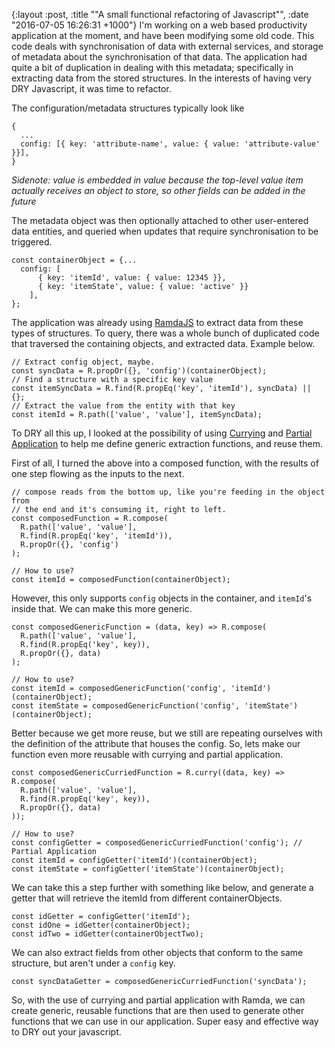 {:layout :post, :title "\"A small functional refactoring of Javascript\"", :date "2016-07-05 16:26:31 +1000"}
I'm working on a web based productivity application at the moment, and have been modifying some old code. This code deals with synchronisation of data with external services, and storage of metadata about the synchronisation of that data. The application had quite a bit of duplication in dealing with this metadata; specifically in extracting data from the stored structures. In the interests of having very DRY Javascript, it was time to refactor.

The configuration/metadata structures typically look like

```
{
  ...
  config: [{ key: 'attribute-name', value: { value: 'attribute-value' }}],
}
```

_Sidenote: value is embedded in value because the top-level value item actually receives an object to store, so other fields can be added in the future_

The metadata object was then optionally attached to other user-entered data entities, and queried when updates that require synchronisation to be triggered.

```
const containerObject = {...
  config: [
      { key: 'itemId', value: { value: 12345 }}, 
      { key: 'itemState', value: { value: 'active' }}
    ],
};
```

The application was already using [RamdaJS](http://ramdajs.com/) to extract data from these types of structures.  To query, there was a whole bunch of duplicated code that traversed the containing objects, and extracted data. Example below.

```
// Extract config object, maybe.
const syncData = R.propOr({}, 'config')(containerObject);
// Find a structure with a specific key value
const itemSyncData = R.find(R.propEq('key', 'itemId'), syncData) || {};
// Extract the value from the entity with that key
const itemId = R.path(['value', 'value'], itemSyncData);
```

To DRY all this up, I looked at the possibility of using [Currying](https://en.wikipedia.org/wiki/Currying) and [Partial Application](https://en.wikipedia.org/wiki/Partial_application) to help me define generic extraction functions, and reuse them.

First of all, I turned the above into a composed function, with the results of one step flowing as the inputs to the next.

```
// compose reads from the bottom up, like you're feeding in the object from
// the end and it's consuming it, right to left.
const composedFunction = R.compose(
  R.path(['value', 'value'],
  R.find(R.propEq('key', 'itemId')),
  R.propOr({}, 'config')
); 

// How to use?
const itemId = composedFunction(containerObject);
```

However, this only supports `config` objects in the container, and `itemId`'s inside that. We can make this more generic.

```
const composedGenericFunction = (data, key) => R.compose(
  R.path(['value', 'value'],
  R.find(R.propEq('key', key)),
  R.propOr({}, data)
); 

// How to use?
const itemId = composedGenericFunction('config', 'itemId')(containerObject);
const itemState = composedGenericFunction('config', 'itemState')(containerObject);
```

Better because we get more reuse, but we still are repeating ourselves with the definition of the attribute that houses the config. So, lets make our function even more reusable with currying and partial application.

```
const composedGenericCurriedFunction = R.curry((data, key) => R.compose(
  R.path(['value', 'value'],
  R.find(R.propEq('key', key)),
  R.propOr({}, data)
)); 

// How to use?
const configGetter = composedGenericCurriedFunction('config'); // Partial Application
const itemId = configGetter('itemId')(containerObject);
const itemState = configGetter('itemState')(containerObject);
```

We can take this a step further with something like below, and generate a getter that will retrieve the itemId from different containerObjects.

```
const idGetter = configGetter('itemId');
const idOne = idGetter(containerObject);
const idTwo = idGetter(containerObjectTwo);
```

We can also extract fields from other objects that conform to the same structure, but aren't under a `config` key.

```
const syncDataGetter = composedGenericCurriedFunction('syncData');
```

So, with the use of currying and partial application with Ramda, we can create generic, reusable functions that are then used to generate other functions that we can use in our application. Super easy and effective way to DRY out your javascript.

